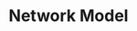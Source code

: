 ---
title: Network Model
layout: default
parent: Network
grand_parent: Summary
has_children: true
nav_order: 2
---